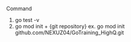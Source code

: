 Command

1. go test -v
2. go mod init + {git repository} ex. go mod init github.com/NEXUZ04/GoTraining_HighQ.git